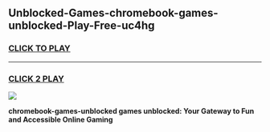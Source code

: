 
## Unblocked-Games-chromebook-games-unblocked-Play-Free-uc4hg
<h3>
<a href="https://premium76.site?title=chromebook-games-unblocked&ref=20M">CLICK TO PLAY</a></h3>
<hr>

<h3>
<a href="https://premium76.site?title=chromebook-games-unblocked&ref=20M">CLICK 2 PLAY</a>
  
</h3>

<a href="https://premium76.site?title=chromebook-games-unblocked&ref=19M"><img src="https://clearcache.store/games.png"></a>


**chromebook-games-unblocked games unblocked: Your Gateway to Fun and Accessible Online Gaming**
